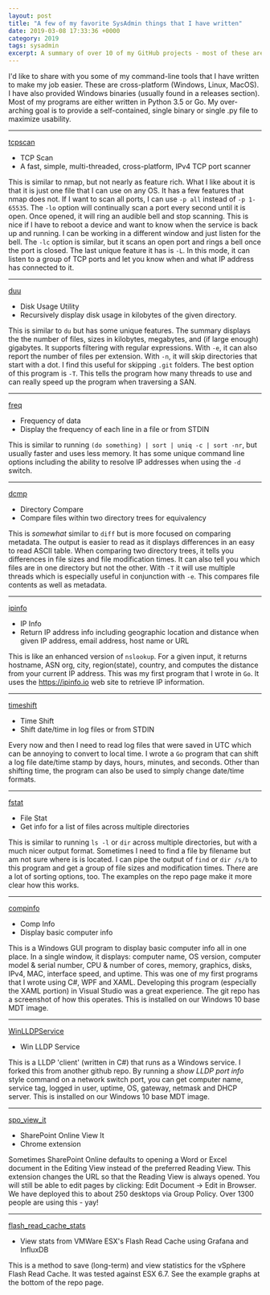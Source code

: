 ```yaml
---
layout: post
title: "A few of my favorite SysAdmin things that I have written"
date: 2019-03-08 17:33:36 +0000
category: 2019
tags: sysadmin
excerpt: A summary of over 10 of my GitHub projects - most of these are stand-alone command-line executables
---
```


I'd like to share with you some of my command-line tools that I have written to make my job easier.  These are cross-platform (Windows, Linux, MacOS). I have also provided Windows binaries (usually found in a releases section).  Most of my programs are either written in Python 3.5 or Go. My over-arching goal is to provide a self-contained, single binary or single .py file to maximize usability.

___

[tcpscan](https://github.com/jftuga/tcpscan)

* TCP Scan
* A fast, simple, multi-threaded, cross-platform, IPv4 TCP port scanner

This is similar to nmap, but not nearly as feature rich.  What I like about it is that it is just one file that I
can use on any OS.  It has a few features that nmap does not.  If I want to scan all ports, I can use `-p all` instead of `-p 1-65535`.  The `-lo` option will continually scan a port every second until it is open. Once opened, it will ring an audible bell and stop scanning.  This is nice if I have to reboot a device and want to know when the service is back up and running.  I can be working in a different window and just listen for the bell.  The `-lc` option is similar, but it scans an open port and rings a bell once the port is closed.  The last unique feature it has is `-L`. In this mode, it can listen to a group of TCP ports and let you know when and what IP address has connected to it.

___

[duu](https://github.com/jftuga/duu)

* Disk Usage Utility
* Recursively display disk usage in kilobytes of the given directory.

This is similar to `du` but has some unique features.  The summary displays the the number of files, sizes in kilobytes, megabytes, and (if large enough) gigabytes.  It supports filtering with regular expressions.  With `-e`, it can also report the number of files per extension. With `-n`, it will skip directories that start with a dot.  I find this useful for skipping `.git` folders.  The best option of this program is `-T`.  This tells the program how many threads to use and can really speed up the program when traversing a SAN.

___

[freq](https://github.com/jftuga/freq)

* Frequency of data
* Display the frequency of each line in a file or from STDIN

This is similar to running `(do something) | sort | uniq -c | sort -nr`, but usually faster and uses less memory.  It has some unique command line options including the ability to resolve IP addresses when using the `-d` switch.

___

[dcmp](https://github.com/jftuga/dcmp-py)

* Directory Compare
* Compare files within two directory trees for equivalency

This is *somewhat* similar to `diff` but is more focused on comparing metadata.  The output is easier to read as it displays differences in an easy to read ASCII table.  When comparing two directory trees, it tells you differences in file sizes and file modification times.  It can also tell you which files are in one directory but not the other.  With 
`-T` it will use multiple threads which is especially useful in conjunction with `-e`.  This compares file contents as well as metadata.

___

[ipinfo](https://github.com/jftuga/ipinfo)

* IP Info
* Return IP address info including geographic location and distance when given IP address, email address, host name or URL

This is like an enhanced version of `nslookup`. For a given input, it returns hostname, ASN org, city, region(state), country, and computes the distance from your current IP address. This was my first program that I wrote in `Go`. It uses the https://ipinfo.io web site to retrieve IP information.

___

[timeshift](https://github.com/jftuga/timeshift)

* Time Shift
* Shift date/time in log files or from STDIN

Every now and then I need to read log files that were saved in UTC which can be annoying to convert to local time. I wrote a `Go` program that can shift a log file date/time stamp by days, hours, minutes, and seconds. Other than shifting time, the program can also be used to simply change date/time formats.

___

[fstat](https://github.com/jftuga/fstat)

* File Stat
* Get info for a list of files across multiple directories

This is similar to running `ls -l` or `dir` across multiple directories, but with a much nicer output format. Sometimes I need to find a file by filename but am not sure where is is located.  I can pipe the output of `find` or `dir /s/b` to this program and get a group of file sizes and modification times.  There are a lot of sorting options, too.  The examples on the repo page make it more clear how this works.

___

[compinfo](https://github.com/jftuga/compinfo)

* Comp Info
* Display basic computer info

This is a Windows GUI program to display basic computer info all in one place.  In a single window, it displays: computer name, OS version, computer model & serial number, CPU & number of cores, memory, graphics, disks, IPv4, MAC, interface speed, and uptime. This was one of my first programs that I wrote using C#, WPF and XAML.  Developing this program (especially the XAML portion) in Visual Studio was a great experience.  The git repo has a screenshot of how this operates. This is installed on our Windows 10 base MDT image.

___

[WinLLDPService](https://github.com/jftuga/WinLLDPService)

* Win LLDP Service

This is a LLDP 'client' (written in C#) that runs as a Windows service. I forked this from another github repo.  By running a *show LLDP port info* style command on a network switch port, you can get computer name, service tag, logged in user, uptime, OS, gateway, netmask and DHCP server.  This is installed on our Windows 10 base MDT image.

___

[spo_view_it](https://github.com/jftuga/spo_view_it)

* SharePoint Online View It
* Chrome extension

Sometimes SharePoint Online defaults to opening a Word or Excel document in the Editing View instead of the preferred Reading View. This extension changes the URL so that the Reading View is always opened. You will still be able to edit pages by clicking: Edit Document -> Edit in Browser. We have deployed this to about 250 desktops via Group Policy.  Over 1300 people are using this - yay!

___

[flash_read_cache_stats](https://github.com/jftuga/flash_read_cache_stats)

* View stats from VMWare ESX's Flash Read Cache using Grafana and InfluxDB

This is a method to save (long-term) and view statistics for the vSphere Flash Read Cache. It was tested against ESX 6.7. See the example graphs at the bottom of the repo page.


